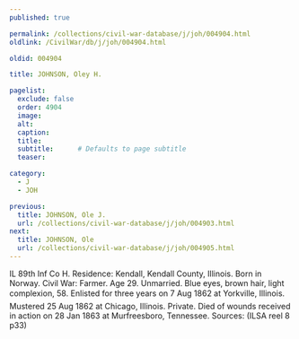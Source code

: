```yaml
---
published: true

permalink: /collections/civil-war-database/j/joh/004904.html
oldlink: /CivilWar/db/j/joh/004904.html

oldid: 004904

title: JOHNSON, Oley H.

pagelist:
  exclude: false
  order: 4904
  image: 
  alt:
  caption:
  title:
  subtitle:      # Defaults to page subtitle
  teaser:

category: 
  - J 
  - JOH

previous:
  title: JOHNSON, Ole J.
  url: /collections/civil-war-database/j/joh/004903.html  
next:
  title: JOHNSON, Ole
  url: /collections/civil-war-database/j/joh/004905.html   
---
```

IL 89th Inf Co H. Residence: Kendall, Kendall County, Illinois. Born in Norway. Civil War: Farmer. Age 29. Unmarried. Blue eyes, brown hair, light complexion, 5&#146;8&#148;. Enlisted for three years on 7 Aug 1862 at Yorkville, Illinois. Mustered 25 Aug 1862 at Chicago, Illinois. Private. Died of wounds received in action on 28 Jan 1863 at Murfreesboro, Tennessee. Sources: (ILSA reel 8 p33)